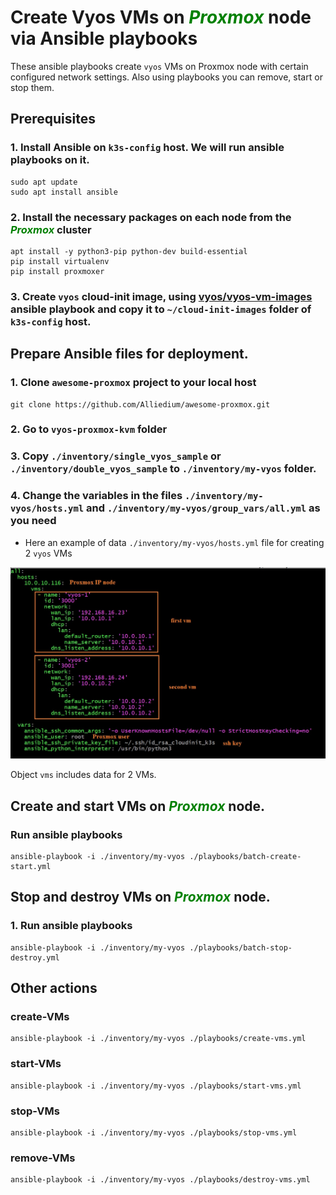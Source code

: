 # Create Vyos VMs on ***<font color="green">Proxmox</font>*** node via Ansible playbooks
  
  These ansible playbooks create `vyos` VMs on Proxmox node with certain configured network settings. Also using playbooks you can remove, start or stop them.

## Prerequisites
  ### 1. Install Ansible on `k3s-config` host. We will run ansible playbooks on it.
  ```
  sudo apt update
  sudo apt install ansible
  ```

  ### 2. Install the necessary packages on each node from the ***<font color="green">Proxmox</font>*** cluster
  
  ```
  apt install -y python3-pip python-dev build-essential
  pip install virtualenv
  pip install proxmoxer
  ```

  ### 3. Create `vyos` cloud-init image, using [vyos/vyos-vm-images](https://github.com/vyos/vyos-vm-images) ansible playbook  and copy it to `~/cloud-init-images` folder of `k3s-config` host.

## Prepare Ansible files for deployment.
  ### 1. Clone `awesome-proxmox` project to your local host
  
  ```
  git clone https://github.com/Alliedium/awesome-proxmox.git
  ```
  ### 2. Go to `vyos-proxmox-kvm` folder
  ### 3. Copy `./inventory/single_vyos_sample` or `./inventory/double_vyos_sample` to `./inventory/my-vyos` folder.
  ### 4. Change the variables in the files `./inventory/my-vyos/hosts.yml` and `./inventory/my-vyos/group_vars/all.yml` as you need
   
  * Here an example of data `./inventory/my-vyos/hosts.yml` file for creating 2 `vyos` VMs

  ![image](./images/hosts3.jpg)

  Object `vms` includes data for 2 VMs.  

## Create and start VMs on ***<font color="green">Proxmox</font>*** node.
 
  ### Run ansible playbooks

  ```
  ansible-playbook -i ./inventory/my-vyos ./playbooks/batch-create-start.yml
  ```
## Stop and destroy VMs on ***<font color="green">Proxmox</font>*** node.
   ### 1. Run ansible playbooks

  ```
  ansible-playbook -i ./inventory/my-vyos ./playbooks/batch-stop-destroy.yml
  ```

## Other actions

   ### create-VMs

   ```
   ansible-playbook -i ./inventory/my-vyos ./playbooks/create-vms.yml
   ```

   ### start-VMs

   ```
   ansible-playbook -i ./inventory/my-vyos ./playbooks/start-vms.yml
   ```

   ### stop-VMs

   ```
   ansible-playbook -i ./inventory/my-vyos ./playbooks/stop-vms.yml
   ```

   ###  remove-VMs

   ```
   ansible-playbook -i ./inventory/my-vyos ./playbooks/destroy-vms.yml
   ```